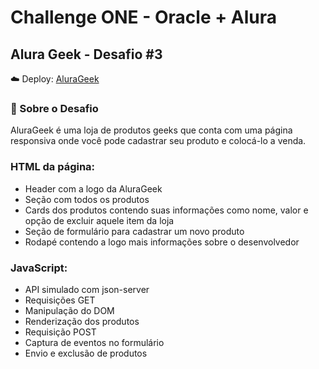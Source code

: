 # Challenge ONE - Oracle + Alura

## Alura Geek - Desafio #3

☁️ Deploy: <a href="https://loja-geek-six.vercel.app">AluraGeek</a>

### 🚀 Sobre o Desafio

AluraGeek é uma loja de produtos geeks que conta com uma página responsiva onde você pode cadastrar seu produto e colocá-lo a venda.

### HTML da página:
- Header com a logo da AluraGeek
- Seção com todos os produtos
- Cards dos produtos contendo suas informações como nome, valor e opção de excluir aquele item da loja
- Seção de formulário para cadastrar um novo produto
- Rodapé contendo a logo mais informações sobre o desenvolvedor

### JavaScript:
- API simulado com json-server
- Requisições GET
- Manipulação do DOM
- Renderização dos produtos
- Requisição POST
- Captura de eventos no formulário
- Envio e exclusão de produtos
